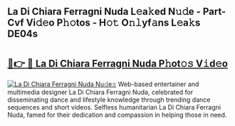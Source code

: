 ## La Di Chiara Ferragni Nuda L𝚎a𝚔ed N𝚞𝚍e - Part-Cvf Vi𝚍𝚎o P𝚑𝚘tos - H𝚘𝚝 O𝚗𝚕yf𝚊ns L𝚎a𝚔s DE04s

# <h2><a href="http://kfdlexk.oniu.top/?m=La+Di+Chiara+Ferragni+Nuda">🔗👉 🔴 La Di Chiara Ferragni Nuda P𝚑ot𝚘𝚜 V𝚒d𝚎o</a></h2>

[![La Di Chiara Ferragni Nuda Nu𝚍e𝚜](https://i.imgur.com/0qMVB7G.gif)](http://kfdlexk.oniu.top/?m=La+Di+Chiara+Ferragni+Nuda)
Web-based entertainer and multimedia designer La Di Chiara Ferragni Nuda, celebrated for disseminating dance and lifestyle knowledge through trending dance sequences and short videos. Selfless humanitarian La Di Chiara Ferragni Nuda, famed for their dedication and compassion in helping those in need.  
